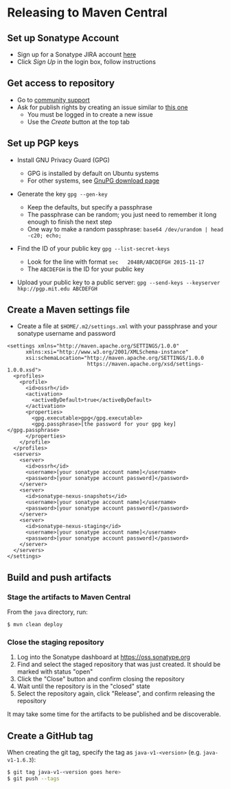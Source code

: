 # Releasing to Maven Central

## Set up Sonatype Account

* Sign up for a Sonatype JIRA account [here](https://issues.sonatype.org)
* Click *Sign Up* in the login box, follow instructions

## Get access to repository

* Go to [community support](https://issues.sonatype.org/browse/OSSRH)
* Ask for publish rights by creating an issue similar to [this one](https://issues.sonatype.org/browse/OSSRH-52782)
  * You must be logged in to create a new issue
  * Use the *Create* button at the top tab

## Set up PGP keys

* Install GNU Privacy Guard (GPG)
  * GPG is installed by default on Ubuntu systems
  * For other systems, see [GnuPG download page](https://www.gnupg.org/download/)

* Generate the key ```gpg --gen-key```
  * Keep the defaults, but specify a passphrase
  * The passphrase can be random; you just need to remember it long enough to finish the next step
  * One way to make a random passphrase: ```base64 /dev/urandom | head -c20; echo;```

* Find the ID of your public key ```gpg --list-secret-keys```
  * Look for the line with format ```sec   2048R/ABCDEFGH 2015-11-17```
  * The ```ABCDEFGH``` is the ID for your public key

* Upload your public key to a public server: ```gpg --send-keys --keyserver hkp://pgp.mit.edu ABCDEFGH```

## Create a Maven settings file

* Create a file at ```$HOME/.m2/settings.xml``` with your passphrase and your sonatype username and password
```
<settings xmlns="http://maven.apache.org/SETTINGS/1.0.0"
      xmlns:xsi="http://www.w3.org/2001/XMLSchema-instance"
      xsi:schemaLocation="http://maven.apache.org/SETTINGS/1.0.0
                          https://maven.apache.org/xsd/settings-1.0.0.xsd">
  <profiles>
    <profile>
      <id>ossrh</id>
      <activation>
        <activeByDefault>true</activeByDefault>
      </activation>
      <properties>
        <gpg.executable>gpg</gpg.executable>
        <gpg.passphrase>[the password for your gpg key]</gpg.passphrase>
      </properties>
    </profile>
  </profiles>
  <servers>
    <server>
      <id>ossrh</id>
      <username>[your sonatype account name]</username>
      <password>[your sonatype account password]</password>
    </server>
    <server>
      <id>sonatype-nexus-snapshots</id>
      <username>[your sonatype account name]</username>
      <password>[your sonatype account password]</password>
    </server>
    <server>
      <id>sonatype-nexus-staging</id>
      <username>[your sonatype account name]</username>
      <password>[your sonatype account password]</password>
    </server>
  </servers>
</settings>
```

## Build and push artifacts

### Stage the artifacts to Maven Central

From the `java` directory, run:

```bash
$ mvn clean deploy
```

### Close the staging repository

1. Log into the Sonatype dashboard at https://oss.sonatype.org
2. Find and select the staged repository that was just created. It should be
   marked with status "open"
3. Click the "Close" button and confirm closing the repository
4. Wait until the repository is in the "closed" state
5. Select the repository again, click "Release", and confirm releasing the
   repository

It may take some time for the artifacts to be published and be discoverable.

## Create a GitHub tag

When creating the git tag, specify the tag as  `java-v1-<version>` (e.g.
`java-v1-1.6.3`):

```bash
$ git tag java-v1-<version goes here>
$ git push --tags
```
